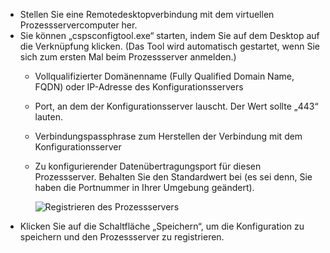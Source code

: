 * Stellen Sie eine Remotedesktopverbindung mit dem virtuellen Prozessservercomputer her.
* Sie können „cspsconfigtool.exe“ starten, indem Sie auf dem Desktop auf die Verknüpfung klicken. (Das Tool wird automatisch gestartet, wenn Sie sich zum ersten Mal beim Prozessserver anmelden.)
  - Vollqualifizierter Domänenname (Fully Qualified Domain Name, FQDN) oder IP-Adresse des Konfigurationsservers
  - Port, an dem der Konfigurationsserver lauscht. Der Wert sollte „443“ lauten.
  - Verbindungspassphrase zum Herstellen der Verbindung mit dem Konfigurationsserver
  - Zu konfigurierender Datenübertragungsport für diesen Prozessserver. Behalten Sie den Standardwert bei (es sei denn, Sie haben die Portnummer in Ihrer Umgebung geändert).

    ![Registrieren des Prozessservers](./media/site-recovery-vmware-register-process-server/register-ps.png)
* Klicken Sie auf die Schaltfläche „Speichern“, um die Konfiguration zu speichern und den Prozessserver zu registrieren.
